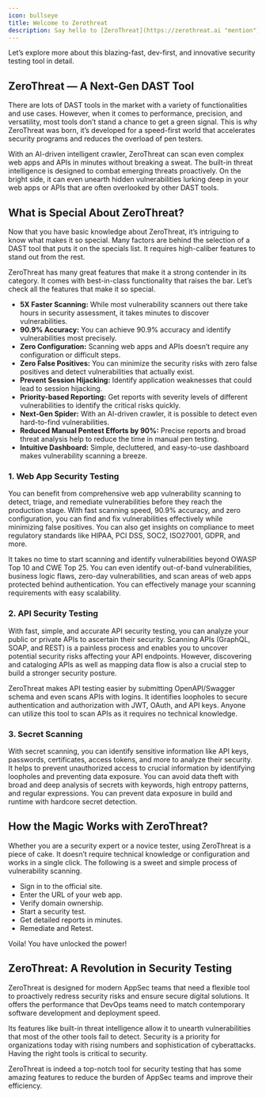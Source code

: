 ```yaml
---
icon: bullseye
title: Welcome to Zerothreat
description: Say hello to [ZeroThreat](https://zerothreat.ai "mention"){class="text-zt_purple font-bolder underline"} — a cutting-edge security scanning platform to empower your application security initiatives. With many new exciting features, it has created buzz and excitement among developers and security experts.
---
```


Let’s explore more about this blazing-fast, dev-first, and innovative security testing tool in detail.

## ZeroThreat — A Next-Gen DAST Tool

There are lots of DAST tools in the market with a variety of functionalities and use cases. However, when it comes to performance, precision, and versatility, most tools don’t stand a chance to get a green signal. This is why ZeroThreat was born, it’s developed for a speed-first world that accelerates security programs and reduces the overload of pen testers.

With an AI-driven intelligent crawler, ZeroThreat can scan even complex web apps and APIs in minutes without breaking a sweat. The built-in threat intelligence is designed to combat emerging threats proactively. On the bright side, it can even unearth hidden vulnerabilities lurking deep in your web apps or APIs that are often overlooked by other DAST tools.

## What is Special About ZeroThreat?

Now that you have basic knowledge about ZeroThreat, it’s intriguing to know what makes it so special. Many factors are behind the selection of a DAST tool that puts it on the specials list. It requires high-caliber features to stand out from the rest.

ZeroThreat has many great features that make it a strong contender in its category. It comes with best-in-class functionality that raises the bar. Let’s check all the features that make it so special.

- **5X Faster Scanning:** While most vulnerability scanners out there take hours in security assessment, it takes minutes to discover vulnerabilities.
- **90.9% Accuracy:** You can achieve 90.9% accuracy and identify vulnerabilities most precisely.
- **Zero Configuration:** Scanning web apps and APIs doesn’t require any configuration or difficult steps.
- **Zero False Positives:** You can minimize the security risks with zero false positives and detect vulnerabilities that actually exist.
- **Prevent Session Hijacking:** Identify application weaknesses that could lead to session hijacking.
- **Priority-based Reporting:** Get reports with severity levels of different vulnerabilities to identify the critical risks quickly.
- **Next-Gen Spider:** With an AI-driven crawler, it is possible to detect even hard-to-find vulnerabilities.
- **Reduced Manual Pentest Efforts by 90%:** Precise reports and broad threat analysis help to reduce the time in manual pen testing.
- **Intuitive Dashboard:** Simple, decluttered, and easy-to-use dashboard makes vulnerability scanning a breeze.

### 1. Web App Security Testing

You can benefit from comprehensive web app vulnerability scanning to detect, triage, and remediate vulnerabilities before they reach the production stage. With fast scanning speed, 90.9% accuracy, and zero configuration, you can find and fix vulnerabilities effectively while minimizing false positives. You can also get insights on compliance to meet regulatory standards like HIPAA, PCI DSS, SOC2, ISO27001, GDPR, and more.

It takes no time to start scanning and identify vulnerabilities beyond OWASP Top 10 and CWE Top 25. You can even identify out-of-band vulnerabilities, business logic flaws, zero-day vulnerabilities, and scan areas of web apps protected behind authentication. You can effectively manage your scanning requirements with easy scalability.

### 2. API Security Testing

With fast, simple, and accurate API security testing, you can analyze your public or private APIs to ascertain their security. Scanning APIs (GraphQL, SOAP, and REST) is a painless process and enables you to uncover potential security risks affecting your API endpoints. However, discovering and cataloging APIs as well as mapping data flow is also a crucial step to build a stronger security posture.

ZeroThreat makes API testing easier by submitting OpenAPI/Swagger schema and even scans APIs with logins. It identifies loopholes to secure authentication and authorization with JWT, OAuth, and API keys. Anyone can utilize this tool to scan APIs as it requires no technical knowledge.

### 3. Secret Scanning

With secret scanning, you can identify sensitive information like API keys, passwords, certificates, access tokens, and more to analyze their security. It helps to prevent unauthorized access to crucial information by identifying loopholes and preventing data exposure. You can avoid data theft with broad and deep analysis of secrets with keywords, high entropy patterns, and regular expressions. You can prevent data exposure in build and runtime with hardcore secret detection.

## How the Magic Works with ZeroThreat?

Whether you are a security expert or a novice tester, using ZeroThreat is a piece of cake. It doesn’t require technical knowledge or configuration and works in a single click. The following is a sweet and simple process of vulnerability scanning.

- Sign in to the official site.
- Enter the URL of your web app.
- Verify domain ownership.
- Start a security test.
- Get detailed reports in minutes.
- Remediate and Retest.

Voila! You have unlocked the power!

## ZeroThreat: A Revolution in Security Testing

ZeroThreat is designed for modern AppSec teams that need a flexible tool to proactively redress security risks and ensure secure digital solutions. It offers the performance that DevOps teams need to match contemporary software development and deployment speed.

Its features like built-in threat intelligence allow it to unearth vulnerabilities that most of the other tools fail to detect. Security is a priority for organizations today with rising numbers and sophistication of cyberattacks. Having the right tools is critical to security.

ZeroThreat is indeed a top-notch tool for security testing that has some amazing features to reduce the burden of AppSec teams and improve their efficiency.

